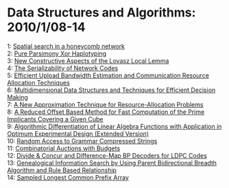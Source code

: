 # Data Structures and Algorithms: 2010/1/08-14  
1: [Spatial search in a honeycomb network](https://doi.org/10.48550/arXiv.1001.1139)  
2: [Pure Parsimony Xor Haplotyping](https://doi.org/10.48550/arXiv.1001.1210)  
3: [New Constructive Aspects of the Lovasz Local Lemma](https://doi.org/10.48550/arXiv.1001.1231)  
4: [The Serializability of Network Codes](https://doi.org/10.48550/arXiv.1001.1373)  
5: [Efficient Upload Bandwidth Estimation and Communication Resource  Allocation Techniques](https://doi.org/10.48550/arXiv.1001.1451)  
6: [Multidimensional Data Structures and Techniques for Efficient Decision  Making](https://doi.org/10.48550/arXiv.1001.1454)  
7: [A New Approximation Technique for Resource-Allocation Problems](https://doi.org/10.48550/arXiv.1001.1470)  
8: [A Reduced Offset Based Method for Fast Computation of the Prime  Implicants Covering a Given Cube](https://doi.org/10.48550/arXiv.1001.1526)  
9: [Algorithmic Differentiation of Linear Algebra Functions with Application  in Optimum Experimental Design (Extended Version)](https://doi.org/10.48550/arXiv.1001.1654)  
10: [Random Access to Grammar Compressed Strings](https://doi.org/10.48550/arXiv.1001.1565)  
11: [Combinatorial Auctions with Budgets](https://doi.org/10.48550/arXiv.1001.1686)  
12: [Divide & Concur and Difference-Map BP Decoders for LDPC Codes](https://doi.org/10.48550/arXiv.1001.1730)  
13: [Genealogical Information Search by Using Parent Bidirectional Breadth  Algorithm and Rule Based Relationship](https://doi.org/10.48550/arXiv.1001.1819)  
14: [Sampled Longest Common Prefix Array](https://doi.org/10.48550/arXiv.1001.2101)  